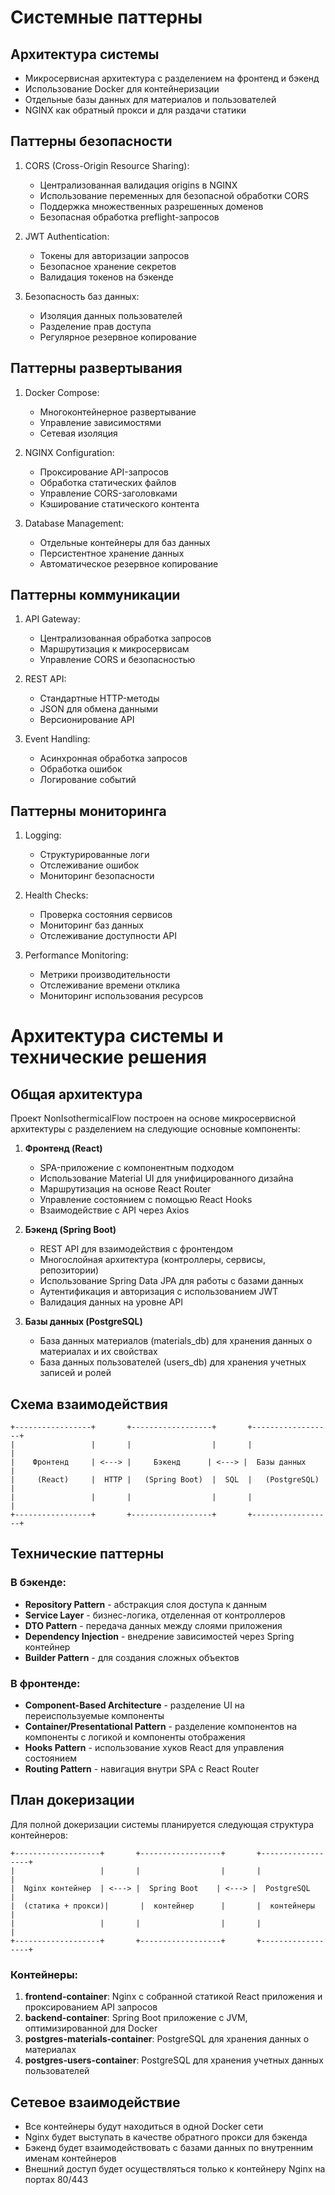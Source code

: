 # Системные паттерны

## Архитектура системы
- Микросервисная архитектура с разделением на фронтенд и бэкенд
- Использование Docker для контейнеризации
- Отдельные базы данных для материалов и пользователей
- NGINX как обратный прокси и для раздачи статики

## Паттерны безопасности
1. CORS (Cross-Origin Resource Sharing):
   - Централизованная валидация origins в NGINX
   - Использование переменных для безопасной обработки CORS
   - Поддержка множественных разрешенных доменов
   - Безопасная обработка preflight-запросов

2. JWT Authentication:
   - Токены для авторизации запросов
   - Безопасное хранение секретов
   - Валидация токенов на бэкенде

3. Безопасность баз данных:
   - Изоляция данных пользователей
   - Разделение прав доступа
   - Регулярное резервное копирование

## Паттерны развертывания
1. Docker Compose:
   - Многоконтейнерное развертывание
   - Управление зависимостями
   - Сетевая изоляция

2. NGINX Configuration:
   - Проксирование API-запросов
   - Обработка статических файлов
   - Управление CORS-заголовками
   - Кэширование статического контента

3. Database Management:
   - Отдельные контейнеры для баз данных
   - Персистентное хранение данных
   - Автоматическое резервное копирование

## Паттерны коммуникации
1. API Gateway:
   - Централизованная обработка запросов
   - Маршрутизация к микросервисам
   - Управление CORS и безопасностью

2. REST API:
   - Стандартные HTTP-методы
   - JSON для обмена данными
   - Версионирование API

3. Event Handling:
   - Асинхронная обработка запросов
   - Обработка ошибок
   - Логирование событий

## Паттерны мониторинга
1. Logging:
   - Структурированные логи
   - Отслеживание ошибок
   - Мониторинг безопасности

2. Health Checks:
   - Проверка состояния сервисов
   - Мониторинг баз данных
   - Отслеживание доступности API

3. Performance Monitoring:
   - Метрики производительности
   - Отслеживание времени отклика
   - Мониторинг использования ресурсов

# Архитектура системы и технические решения

## Общая архитектура
Проект NonIsothermicalFlow построен на основе микросервисной архитектуры с разделением на следующие основные компоненты:

1. **Фронтенд (React)**
   - SPA-приложение с компонентным подходом
   - Использование Material UI для унифицированного дизайна
   - Маршрутизация на основе React Router
   - Управление состоянием с помощью React Hooks
   - Взаимодействие с API через Axios

2. **Бэкенд (Spring Boot)**
   - REST API для взаимодействия с фронтендом
   - Многослойная архитектура (контроллеры, сервисы, репозитории)
   - Использование Spring Data JPA для работы с базами данных
   - Аутентификация и авторизация с использованием JWT
   - Валидация данных на уровне API

3. **Базы данных (PostgreSQL)**
   - База данных материалов (materials_db) для хранения данных о материалах и их свойствах
   - База данных пользователей (users_db) для хранения учетных записей и ролей

## Схема взаимодействия
```
+-----------------+       +------------------+       +------------------+
|                 |       |                  |       |                  |
|    Фронтенд     | <---> |     Бэкенд      | <---> |  Базы данных     |
|     (React)     |  HTTP |   (Spring Boot)  |  SQL  |   (PostgreSQL)   |
|                 |       |                  |       |                  |
+-----------------+       +------------------+       +------------------+
```

## Технические паттерны

### В бэкенде:
- **Repository Pattern** - абстракция слоя доступа к данным
- **Service Layer** - бизнес-логика, отделенная от контроллеров
- **DTO Pattern** - передача данных между слоями приложения
- **Dependency Injection** - внедрение зависимостей через Spring контейнер
- **Builder Pattern** - для создания сложных объектов

### В фронтенде:
- **Component-Based Architecture** - разделение UI на переиспользуемые компоненты
- **Container/Presentational Pattern** - разделение компонентов на компоненты с логикой и компоненты отображения
- **Hooks Pattern** - использование хуков React для управления состоянием
- **Routing Pattern** - навигация внутри SPA с React Router

## План докеризации
Для полной докеризации системы планируется следующая структура контейнеров:

```
+-------------------+       +------------------+       +------------------+
|                   |       |                  |       |                  |
|  Nginx контейнер  | <---> |  Spring Boot    | <---> |  PostgreSQL      |
|  (статика + прокси)|       |  контейнер      |       |  контейнеры      |
|                   |       |                  |       |                  |
+-------------------+       +------------------+       +------------------+
```

### Контейнеры:
1. **frontend-container**: Nginx с собранной статикой React приложения и проксированием API запросов
2. **backend-container**: Spring Boot приложение с JVM, оптимизированной для Docker
3. **postgres-materials-container**: PostgreSQL для хранения данных о материалах
4. **postgres-users-container**: PostgreSQL для хранения учетных данных пользователей

## Сетевое взаимодействие
- Все контейнеры будут находиться в одной Docker сети
- Nginx будет выступать в качестве обратного прокси для бэкенда
- Бэкенд будет взаимодействовать с базами данных по внутренним именам контейнеров
- Внешний доступ будет осуществляться только к контейнеру Nginx на портах 80/443 